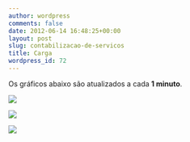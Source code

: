 ```yaml
---
author: wordpress
comments: false
date: 2012-06-14 16:48:25+00:00
layout: post
slug: contabilizacao-de-servicos
title: Carga
wordpress_id: 72
---
```


Os gráficos abaixo são atualizados a cada **1 minuto**.

![](/img/load-aggr.svg)

![](/img/load-sunhpc.svg)

![](/img/load-altix-xe.svg)

